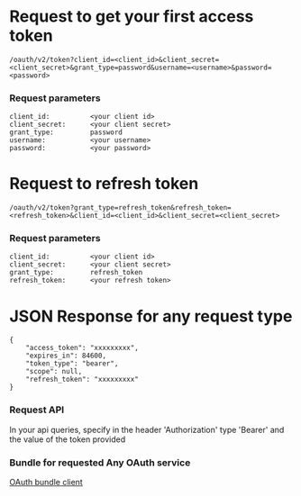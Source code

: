 
Request to get your first access token
===

````
/oauth/v2/token?client_id=<client_id>&client_secret=<client_secret>&grant_type=password&username=<username>&password=<password>
````

### Request parameters

````
client_id:          <your client id>
client_secret:      <your client secret>
grant_type:         password
username:           <your username>
password:           <your password>
````

Request to refresh token
===

````
/oauth/v2/token?grant_type=refresh_token&refresh_token=<refresh_token>&client_id=<client_id>&client_secret=<client_secret>
````

### Request parameters

````
client_id:          <your client id>
client_secret:      <your client secret>
grant_type:         refresh_token
refresh_token:      <your refresh token>
````

JSON Response for any request type
===

````
{
    "access_token": "xxxxxxxxx",
    "expires_in": 84600,
    "token_type": "bearer",
    "scope": null,
    "refresh_token": "xxxxxxxxx"
}
````

### Request API

In your api queries, specify in the header 'Authorization' type 'Bearer' and the value of the token provided

### Bundle for requested Any OAuth service

[OAuth bundle client](https://github.com/dodev34/oauth-sdk-bundle)
